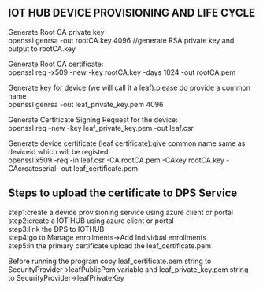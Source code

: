
IOT HUB DEVICE PROVISIONING AND LIFE CYCLE
---------------------------------------------

Generate Root CA private key  
openssl genrsa -out rootCA.key 4096  //generate RSA  private key and output to rootCA.key   

Generate Root CA certificate:  
openssl req -x509 -new -key rootCA.key -days 1024 -out rootCA.pem  
  

Generate key for device (we will call it a leaf):please do provide a common name  
openssl genrsa -out leaf_private_key.pem 4096  
 
Generate Certificate Signing Request for the device:  
openssl req -new -key leaf_private_key.pem -out leaf.csr  
  
Generate device certificate (leaf certificate):give common name same as deviceid which will be registed  
openssl x509 -req -in leaf.csr -CA rootCA.pem -CAkey rootCA.key -CAcreateserial -out leaf_certificate.pem  
  


Steps to upload the certificate to DPS Service
---------------------------------------------------
step1:create a device provisioning service using azure client or portal   
step2:create a IOT HUB using azure client or portal  
step3:link the DPS to IOTHUB   
step4:go to Manage enrollments->Add Individual enrollments   
step5:in the primary certificate upload the leaf_certificate.pem   


Before running the program copy  leaf_certificate.pem string to SecurityProvider->leafPublicPem variable and leaf_private_key.pem string to  SecurityProvider->leafPrivateKey  
